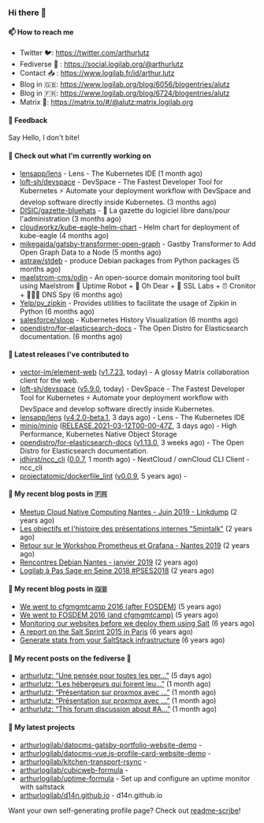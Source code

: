 ### Hi there 👋

#### 📫 How to reach me

- Twitter 🐦: https://twitter.com/arthurlutz
- Fediverse 🐘 : https://social.logilab.org/@arthurlutz
- Contact 📥 : https://www.logilab.fr/id/arthur.lutz
- Blog in 🇬🇧: https://www.logilab.org/blog/6056/blogentries/alutz
- Blog in 🇫🇷: https://www.logilab.org/blog/6724/blogentries/alutz
- Matrix 💬: https://matrix.to/#/@alutz:matrix.logilab.org

#### 💬 Feedback

Say Hello, I don't bite!

#### 👷 Check out what I'm currently working on

- [lensapp/lens](https://github.com/lensapp/lens) - Lens - The Kubernetes IDE (1 month ago)
- [loft-sh/devspace](https://github.com/loft-sh/devspace) - DevSpace - The Fastest Developer Tool for Kubernetes ⚡ Automate your deployment workflow with DevSpace and develop software directly inside Kubernetes. (3 months ago)
- [DISIC/gazette-bluehats](https://github.com/DISIC/gazette-bluehats) - 🧢 La gazette du logiciel libre dans/pour l&#39;administration (3 months ago)
- [cloudworkz/kube-eagle-helm-chart](https://github.com/cloudworkz/kube-eagle-helm-chart) - Helm chart for deployment of kube-eagle (4 months ago)
- [mikegajda/gatsby-transformer-open-graph](https://github.com/mikegajda/gatsby-transformer-open-graph) - Gastby Transformer to Add Open Graph Data to a Node (5 months ago)
- [astraw/stdeb](https://github.com/astraw/stdeb) - produce Debian packages from Python packages (5 months ago)
- [maelstrom-cms/odin](https://github.com/maelstrom-cms/odin) - An open-source domain monitoring tool built using Maelstrom 🤖 Uptime Robot &#43; 🧐 Oh Dear &#43; 🧪 SSL Labs &#43; ⏰ Cronitor &#43; 🕵🏻‍♂️ DNS Spy (6 months ago)
- [Yelp/py_zipkin](https://github.com/Yelp/py_zipkin) - Provides utilities to facilitate the usage of Zipkin in Python (6 months ago)
- [salesforce/sloop](https://github.com/salesforce/sloop) - Kubernetes History Visualization (6 months ago)
- [opendistro/for-elasticsearch-docs](https://github.com/opendistro/for-elasticsearch-docs) - The Open Distro for Elasticsearch documentation. (6 months ago)


#### 🔭 Latest releases I've contributed to

- [vector-im/element-web](https://github.com/vector-im/element-web) ([v1.7.23](https://github.com/vector-im/element-web/releases/tag/v1.7.23), today) - A glossy Matrix collaboration client for the web.
- [loft-sh/devspace](https://github.com/loft-sh/devspace) ([v5.9.0](https://github.com/loft-sh/devspace/releases/tag/v5.9.0), today) - DevSpace - The Fastest Developer Tool for Kubernetes ⚡ Automate your deployment workflow with DevSpace and develop software directly inside Kubernetes.
- [lensapp/lens](https://github.com/lensapp/lens) ([v4.2.0-beta.1](https://github.com/lensapp/lens/releases/tag/v4.2.0-beta.1), 3 days ago) - Lens - The Kubernetes IDE
- [minio/minio](https://github.com/minio/minio) ([RELEASE.2021-03-12T00-00-47Z](https://github.com/minio/minio/releases/tag/RELEASE.2021-03-12T00-00-47Z), 3 days ago) - High Performance, Kubernetes Native Object Storage
- [opendistro/for-elasticsearch-docs](https://github.com/opendistro/for-elasticsearch-docs) ([v1.13.0](https://github.com/opendistro/for-elasticsearch-docs/releases/tag/v1.13.0), 3 weeks ago) - The Open Distro for Elasticsearch documentation.
- [jdhirst/ncc_cli](https://github.com/jdhirst/ncc_cli) ([0.0.7](https://github.com/jdhirst/ncc_cli/releases/tag/0.0.7), 1 month ago) - NextCloud  / ownCloud CLI Client - ncc_cli
- [projectatomic/dockerfile_lint](https://github.com/projectatomic/dockerfile_lint) ([v0.0.9](https://github.com/projectatomic/dockerfile_lint/releases/tag/v0.0.9), 5 years ago) - 

#### 📜 My recent blog posts in 🇫🇷

- [Meetup Cloud Native Computing Nantes - Juin 2019 - Linkdump](https://www.logilab.org/blogentry/10132594) (2 years ago)
- [Les objectifs et l&#39;histoire des présentations internes &#34;5mintalk&#34;](https://www.logilab.org/blogentry/10131689) (2 years ago)
- [Retour sur le Workshop Prometheus et Grafana - Nantes 2019](https://www.logilab.org/blogentry/10131299) (2 years ago)
- [Rencontres Debian Nantes - janvier 2019](https://www.logilab.org/blogentry/10131004) (2 years ago)
- [Logilab à Pas Sage en Seine 2018 #PSES2018](https://www.logilab.org/blogentry/10128951) (2 years ago)

#### 📜 My recent blog posts in 🇬🇧

- [We went to cfgmgmtcamp 2016 (after FOSDEM)](https://www.logilab.org/blogentry/4253513) (5 years ago)
- [We went to FOSDEM 2016 (and cfgmgmtcamp)](https://www.logilab.org/blogentry/4253406) (5 years ago)
- [Monitoring our websites before we deploy them using Salt](https://www.logilab.org/blogentry/288175) (6 years ago)
- [A report on the Salt Sprint 2015 in Paris](https://www.logilab.org/blogentry/288007) (6 years ago)
- [Generate stats from your SaltStack infrastructure](https://www.logilab.org/blogentry/283815) (6 years ago)

#### 📜 My recent posts on the fediverse 🐘

- [arthurlutz: “Une pensée pour toutes les per…”](https://social.logilab.org/@arthurlutz/105866616448889986) (5 days ago)
- [arthurlutz: “Les hébergeurs qui foirent leu…”](https://social.logilab.org/@arthurlutz/105632375859761318) (1 month ago)
- [arthurlutz: “Présentation sur proxmox avec …”](https://social.logilab.org/@arthurlutz/105598876140136237) (1 month ago)
- [arthurlutz: “Présentation sur proxmox avec …”](https://social.logilab.org/@arthurlutz/105598810992628906) (1 month ago)
- [arthurlutz: “This forum discussion about #A…”](https://social.logilab.org/@arthurlutz/105598633418914194) (1 month ago)

#### 🌱 My latest projects

- [arthurlogilab/datocms-gatsby-portfolio-website-demo](https://github.com/arthurlogilab/datocms-gatsby-portfolio-website-demo) - 
- [arthurlogilab/datocms-vue.js-profile-card-website-demo](https://github.com/arthurlogilab/datocms-vue.js-profile-card-website-demo) - 
- [arthurlogilab/kitchen-transport-rsync](https://github.com/arthurlogilab/kitchen-transport-rsync) - 
- [arthurlogilab/cubicweb-formula](https://github.com/arthurlogilab/cubicweb-formula) - 
- [arthurlogilab/uptime-formula](https://github.com/arthurlogilab/uptime-formula) -  Set up and configure an uptime monitor with saltstack
- [arthurlogilab/d14n.github.io](https://github.com/arthurlogilab/d14n.github.io) - d14n.github.io



Want your own self-generating profile page? Check out [readme-scribe](https://github.com/muesli/readme-scribe)!
